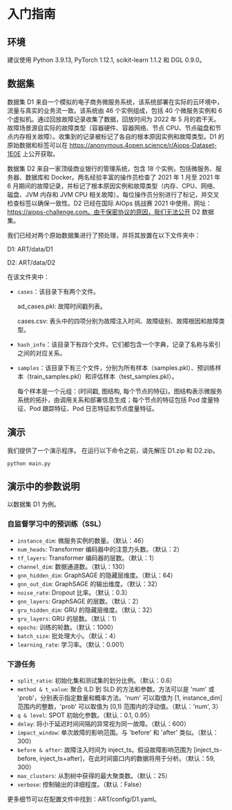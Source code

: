 
# 入门指南

## 环境
建议使用 Python 3.9.13, PyTorch 1.12.1, scikit-learn 1.1.2 和 DGL 0.9.0。

## 数据集
数据集 D1 来自一个模拟的电子商务微服务系统，该系统部署在实际的云环境中，流量与真实的业务流一致。该系统由 46 个实例组成，包括 40 个微服务实例和 6 个虚拟机。通过回放故障记录收集了数据，回放时间为 2022 年 5 月的若干天。故障场景源自实际的故障类型（容器硬件、容器网络、节点 CPU、节点磁盘和节点内存相关故障）。收集到的记录被标记了各自的根本原因实例和故障类型。D1 的原始数据和标签可以在 https://anonymous.4open.science/r/Aiops-Dataset-1E0E 上公开获取。

数据集 D2 来自一家顶级商业银行的管理系统，包含 18 个实例，包括微服务、服务器、数据库和 Docker。两名经验丰富的操作员检查了 2021 年 1 月至 2021 年 6 月期间的故障记录，并标记了根本原因实例和故障类型（内存、CPU、网络、磁盘、JVM 内存和 JVM CPU 相关故障）。每位操作员分别进行了标记，并交叉检查标签以确保一致性。D2 已经在国际 AIOps 挑战赛 2021 中使用，网址：https://aiops-challenge.com。由于保密协议的原因，我们无法公开 D2 数据集。

我们已经对两个原始数据集进行了预处理，并将其放置在以下文件夹中：

D1: ART/data/D1

D2: ART/data/D2

在该文件夹中：
- `cases`：该目录下有两个文件。

  ad_cases.pkl: 故障时间戳列表。

  cases.csv: 表头中的四项分别为故障注入时间、故障级别、故障根因和故障类型。

- `hash_info`：该目录下有四个文件。它们都包含一个字典，记录了名称与索引之间的对应关系。

- `samples`：该目录下有三个文件，分别为所有样本（samples.pkl）、预训练样本（train_samples.pkl）和评估样本（test_samples.pkl）。

  每个样本是一个元组：(时间戳, 图结构, 每个节点的特征)。图结构表示微服务系统的拓扑，由调用关系和部署信息生成；每个节点的特征包括 Pod 度量特征、Pod 跟踪特征、Pod 日志特征和节点度量特征。

## 演示
我们提供了一个演示程序。
在运行以下命令之前，请先解压 D1.zip 和 D2.zip。

```
python main.py
```

## 演示中的参数说明

以数据集 D1 为例。

### 自监督学习中的预训练（SSL）

* `instance_dim`: 微服务实例的数量。（默认：46）
* `num_heads`: Transformer 编码器中的注意力头数。（默认：2）
* `tf_layers`: Transformer 编码器的层数。（默认：1）
* `channel_dim`: 数据通道数。（默认：130）
* `gnn_hidden_dim`: GraphSAGE 的隐藏层维度。（默认：64）
* `gnn_out_dim`: GraphSAGE 的输出维度。（默认：32）
* `noise_rate`: Dropout 比率。（默认：0.3）
* `gnn_layers`: GraphSAGE 的层数。（默认：2）
* `gru_hidden_dim`: GRU 的隐藏层维度。（默认：32）
* `gru_layers`: GRU 的层数。（默认：1）
* `epochs`: 训练的轮数。（默认：1000）
* `batch_size`: 批处理大小。（默认：4）
* `learning_rate`: 学习率。（默认：0.001）

### 下游任务

* `split_ratio`: 初始化集和测试集的划分比例。（默认：0.6）
* `method & t_value`: 聚合 ILD 到 SLD 的方法和参数。方法可以是 'num' 或 'prob'，分别表示指定数量和概率方法。'num' 可以取值为 [1, instance_dim] 范围内的整数，'prob' 可以取值为 [0,1) 范围内的浮动值。（默认：'num', 3）
* `q & level`: SPOT 初始化参数。（默认：0.1, 0.95）
* `delay`: 将小于延迟时间间隔的异常视为同一故障。（默认：600）
* `impact_window`: 单次故障的影响范围。与 'before' 和 'after' 类似。（默认：300）
* `before & after`: 故障注入时间为 inject_ts。假设故障影响范围为 [inject_ts-before, inject_ts+after]，在此时间窗口内的数据将用于分析。（默认：59, 300）
* `max_clusters`: 从割树中获得的最大聚类数。（默认：25）
* `verbose`: 控制输出的详细程度。（默认：False）

更多细节可以在配置文件中找到：ART/config/D1.yaml。
```
